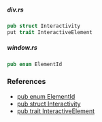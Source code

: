 
##### div.rs

```rust
pub struct Interactivity
put trait InteractiveElement
```

##### window.rs

```rust
pub enum ElementId
```

### References

- [pub enum ElementId](https://github.com/zed-industries/zed/blob/main/crates/gpui/src/window.rs#L4841)
- [pub struct Interactivity](https://github.com/zed-industries/zed/blob/main/crates/gpui/src/elements/div.rs#L1240)
- [pub trait InteractiveElement](https://github.com/zed-industries/zed/blob/main/crates/gpui/src/elements/div.rs#L520)
